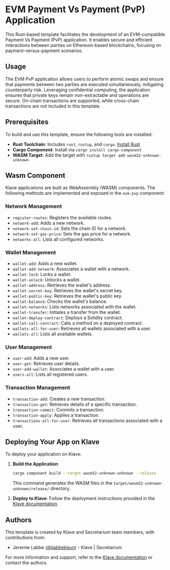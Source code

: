 # EVM Payment Vs Payment (PvP) Application

This Rust-based template facilitates the development of an EVM-compatible Payment Vs Payment (PvP) application. It enables secure and efficient interactions between parties on Ethereum-based blockchains, focusing on payment-versus-payment scenarios.

## Usage

The EVM PvP application allows users to perform atomic swaps and ensure that payments between two parties are executed simultaneously, mitigating counterparty risk. Leveraging confidential computing, the application ensures that private keys remain non-extractable and operations are secure. On-chain transactions are supported, while cross-chain transactions are not included in this template.

## Prerequisites

To build and use this template, ensure the following tools are installed:

- **Rust Toolchain**: Includes `rust`, `rustup`, and `cargo`. [Install Rust](https://www.rust-lang.org/tools/install)
- **Cargo Component**: Install via `cargo install cargo-component`
- **WASM Target**: Add the target with `rustup target add wasm32-unknown-unknown`

## Wasm Component

Klave applications are built as WebAssembly (WASM) components. The following methods are implemented and exposed in the `evm-pvp` component:

### Network Management
- `register-routes`: Registers the available routes.
- `network-add`: Adds a new network.
- `network-set-chain-id`: Sets the chain ID for a network.
- `network-set-gas-price`: Sets the gas price for a network.
- `networks-all`: Lists all configured networks.

### Wallet Management
- `wallet-add`: Adds a new wallet.
- `wallet-add-network`: Associates a wallet with a network.
- `wallet-lock`: Locks a wallet.
- `wallet-unlock`: Unlocks a wallet.
- `wallet-address`: Retrieves the wallet's address.
- `wallet-secret-key`: Retrieves the wallet's secret key.
- `wallet-public-key`: Retrieves the wallet's public key.
- `wallet-balance`: Checks the wallet's balance.
- `wallet-networks`: Lists networks associated with the wallet.
- `wallet-transfer`: Initiates a transfer from the wallet.
- `wallet-deploy-contract`: Deploys a Solidity contract.
- `wallet-call-contract`: Calls a method on a deployed contract.
- `wallets-all-for-user`: Retrieves all wallets associated with a user.
- `wallets-all`: Lists all available wallets.

### User Management
- `user-add`: Adds a new user.
- `user-get`: Retrieves user details.
- `user-add-wallet`: Associates a wallet with a user.
- `users-all`: Lists all registered users.

### Transaction Management
- `transaction-add`: Creates a new transaction.
- `transaction-get`: Retrieves details of a specific transaction.
- `transaction-commit`: Commits a transaction.
- `transaction-apply`: Applies a transaction.
- `transactions-all-for-user`: Retrieves all transactions associated with a user.

## Deploying Your App on Klave

To deploy your application on Klave:

1. **Build the Application**:
   ```sh
   cargo component build --target wasm32-unknown-unknown --release
   ```
   This command generates the WASM files in the `target/wasm32-unknown-unknown/release/` directory.

2. **Deploy to Klave**: Follow the deployment instructions provided in the [Klave documentation](https://docs.klave.com/deployment).

## Authors

This template is created by Klave and Secretarium team members, with contributions from:

- Jeremie Labbe ([@jlabbeklavo](https://github.com/jlabbeklavo)) - Klave | Secretarium

For more information and support, refer to the [Klave documentation](https://docs.klave.com) or contact the authors.

